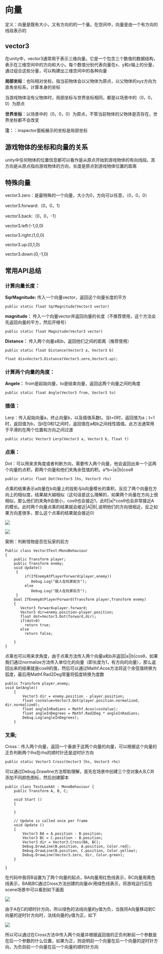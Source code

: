 # 向量

定义：向量是既有大小，又有方向的的一个量。在空间中，向量是由一个有方向的线段表示的

## vector3

在unity中，vector3通常用于表示三维向量。它是一个包含三个数值的数据结构，表示在三维空间中的方向和大小。每个数值分别代表向量在x、y和z轴上的分量，通过组合这些分量，可以构建出三维空间中的各种向量

**局部坐标**：也叫相对坐标，指当前物体会以父物体为原点，以父物体的xyz方向为直角坐标系，计算本身的坐标

当游戏物体没有父物体时，局部坐标与世界坐标相同，都是以场景中的（0，0，0）为原点

**世界坐标**：以场景中的（0，0，0）为原点，不管当前物体的父物体是否存在，世界坐标都不会改变

**注：**：inspector面板展示的坐标是局部坐标

## 游戏物体的坐标和向量的关系

unity中任何物体的位置信息都可以看作是从原点开始到游戏物体的有向线段。其方向是从原点指向游戏物体的方向，长度是原点到游戏物体位置的距离

## 特殊向量

vector3.zero：是最特殊的一个向量，大小为0，方向可以任意，（0，0，0）

vector3.forward:（0，0，1）

vector3.back:（0，0，-1）

vector3.left:(-1,0,0)

vector3.right:(1,0,0)

vector3.up:(0,1,0)

vector3.down:(0,-1,0)

## 常用API总结

### 计算向量长度：

**SqrMagnitude:** 传入一个向量vector，返回这个向量长度的平方

```
public static float SqrMagnitude(Vector3 vector)
```

**magnitude：** 传入一个向量vector并返回向量的长度（不推荐使用，这个方法会先返回向量的平方，然后开根号）

```
public static float Magnitude(Vector3 vector)
```

**Distance：** 传入两个向量a和b，返回他们之间的距离（推荐使用）

```
public static float Distance(Vector3 a, Vector3 b)
```

```
float dis=Vector3.Distance(Vector3.zero,Vector3.up);
```

### 计算两个向量的角度：

**Angele：** from是起始向量，to是结束向量，返回这两个向量之间的角度

```
public static float Angle(Vector3 from, Vector3 to)
```

### 插值：

Lerp：传入起始向量a，终止向量b，以及插值系数t。当t=0时，返回值为a；t=1时，返回值为b，当t在0和1之间时，返回值在a和b之间线性插值。此方法通常用于平滑的在两个位置和方向之间过渡

```
public static Vector3 Lerp(Vector3 a, Vector3 b, float t)
```

### 点乘：

Dot：可以用来求角度或者判断方向，需要传入两个向量，他会返回出来一个这两个向量的点积，即两个向量和他们夹角余弦值的积。a*b=|a||b|cosθ

```
public static float Dot(Vector3 lhs, Vector3 rhs)
```

点乘的结果表示a向量在b向量上的投影与b向量模长的乘积，反应了两个向量在方向上的相似度，结果越大越相似（这句话是这么理解的，如果两个向量在方向上很相似，那么他们的夹角θ会很小，cosθ也会接近1，此时|a|*cosθ也会非常接近A的模长。此时两个向量点乘的结果就会接近|A||B|,说明他们的方向很相近，反之如果方向差很多，那么这个点乘的结果就会接近0）

![](https://github.com/shishouheng/Unity-learning/blob/main/images/Snipaste_2023-06-28_15-04-53.png)

![](https://github.com/shishouheng/Unity-learning/blob/main/images/Snipaste_2023-06-28_15-07-11.png)

案例：判断怪物是否在玩家的前方

```
Public class Vector3Test:MonoBehaviour
{
    public Transform player;
    public Transform enemy;
    void Update()
     {
         if(IfEnemyAtPlayerForward(player,enemy))
            Debug.Log("敌人在玩家前方");
         else
            Debug.Log("敌人在玩家后方");
     }
    bool IfEnemyAtPlayerForward(Transform player,Transform enemy)
    {
       Vector3 forward=player.forward;
       Vector3 dir=enemy.position-player.position;
       float dot=Vector3.Dot(forward,dir);
       if(dot>0)
         return true;
       else
         return false;  

    }
}
```

点乘也可以用来求角度，由于点乘方法传入两个向量a和b并返回|a||b|cosθ，如果我们通过normalize方法传入单位化的向量（即长度为1，有方向的向量），那么返回出来的结果就是cosθ的值，然后可以通过Mathf.Acos方法将这个余弦值转换为弧度，最后用Mathf.Rad2Deg常量将弧度转换为度数

```
public Transform player,enemy;
void GetAngle()
    {
        Vector3 dir = enemy.position - player.position;
        float cosValue=Vector3.Dot(player.position.normalized, dir.normalized);
        float angleInRadians = Mathf.Acos(cosValue);
        float angleInDegrees = Mathf.Rad2Deg * angleInRadians;
        Debug.Log(angleInDegrees);
    }
```

### 叉乘;

Cross：传入两个向量，返回一个垂直于这两个向量的向量，可以根据这个向量的正负判断两个lhs在rhs的顺时针还是逆时针方向

```
public static Vector3 Cross(Vector3 lhs, Vector3 rhs)
```

可以通过Debug.Drawline方法帮助理解，首先在场景中创建三个空对象A,B,C并添加不同颜色图标，然后创建脚本

```
public class TestLookAt : MonoBehaviour {
    public Transform A, B, C;

    void Start () 
    {

    }

    // Update is called once per frame
    void Update () 
    {
        Vector3 BA = A.position - B.position;
        Vector3 BC = C.position - B.position;
        Vector3 dir = Vector3.Cross(BA, BC);
        Debug.DrawLine(B.position, A.position, Color.red);
        Debug.DrawLine(B.position, C.position, Color.yellow);
        Debug.DrawLine(Vector3.zero, dir, Color.green);
    }

}
```

在代码中我将B设置为了两个向量的起点，BA向量用红色线表示，BC向量用黄色线表示，BA和BC通过Cross方法创建的向量dir用绿色线表示，将游戏运行后在scene场景中可以看到如下画面

![](https://github.com/shishouheng/Unity-learning/blob/main/images/Snipaste_2023-06-28_17-42-38.png)

由于A在C的顺时针方向，所以绿色的法线向量的y值为负，当我将A向量移动到C向量的逆时针方向时，法线向量的y值为正，如下

![](https://github.com/shishouheng/Unity-learning/blob/main/images/Snipaste_2023-06-28_17-45-58.png)

所以可以通过在Cross方法中传入两个向量并根据返回值的正负判断前一个参数是在后一个参数的什么位置，如果为正，则说明前一个向量在后一个向量的逆时针方向，为负则前一个向量在后一个向量的顺时针方向
